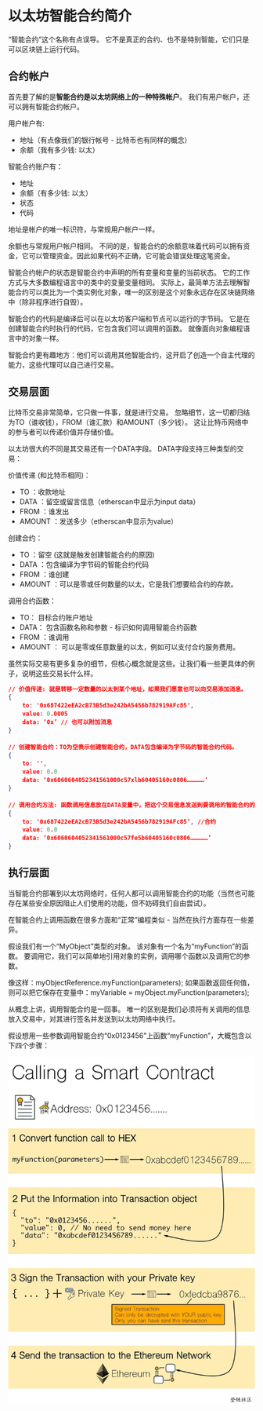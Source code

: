 # 以太坊智能合约简介

“智能合约”这个名称有点误导。 它不是真正的合约、也不是特别智能，它们只是可以区块链上运行代码。

## 合约帐户

首先要了解的是**智能合约是以太坊网络上的一种特殊帐户**。 我们有用户帐户，还可以拥有智能合约帐户。

用户帐户有:

- 地址（有点像我们的银行帐号 - 比特币也有同样的概念）
- 余额（我有多少钱: 以太）

智能合约账户有：

- 地址
- 余额（有多少钱: 以太）
- 状态
- 代码

地址是帐户的唯一标识符，与常规用户帐户一样。

余额也与常规用户帐户相同。 不同的是，智能合约的余额意味着代码可以拥有资金，它可以管理资金。因此如果代码不正确，它可能会错误处理这笔资金。

智能合约帐户的状态是智能合约中声明的所有变量和变量的当前状态。 它的工作方式与大多数编程语言中的类中的变量变量相同。 实际上，最简单方法去理解智能合约可以类比为一个类实例化对象，唯一的区别是这个对象永远存在区块链网络中（除非程序进行自毁）。

智能合约的代码是编译后可以在以太坊客户端和节点可以运行的字节码。 它是在创建智能合约时执行的代码，它包含我们可以调用的函数。 就像面向对象编程语言中的对象一样。

智能合约更有趣地方：他们可以调用其他智能合约，这开启了创造一个自主代理的能力，这些代理可以自己进行交易。

## 交易层面

比特币交易非常简单，它只做一件事，就是进行交易。 忽略细节，这一切都归结为TO（谁收钱），FROM（谁汇款）和AMOUNT（多少钱）。 这让比特币网络中的参与者可以传递价值并存储价值。

以太坊很大的不同是其交易还有一个DATA字段。 DATA字段支持三种类型的交易：

价值传递 (和比特币相同)：

- TO ：收款地址
- DATA ：留空或留言信息（etherscan中显示为input data）
- FROM ：谁发出
- AMOUNT ：发送多少（etherscan中显示为value）

创建合约：

- TO ：留空 (这就是触发创建智能合约的原因)
- DATA ：包含编译为字节码的智能合约代码
- FROM ：谁创建
- AMOUNT ：可以是零或任何数量的以太，它是我们想要给合约的存款。

调用合约函数：

- TO： 目标合约账户地址
- DATA： 包含函数名称和参数 - 标识如何调用智能合约函数
- FROM ：谁调用
- AMOUNT ： 可以是零或任意数量的以太，例如可以支付合约服务费用。

虽然实际交易有更多复杂的细节，但核心概念就是这些。让我们看一些更具体的例子，说明这些交易长什么样。

```json
// 价值传递: 就是转移一定数量的以太到某个地址，如果我们愿意也可以向交易添加消息。
{
    to: '0x687422eEA2cB73B5d3e242bA5456b782919AFc85',
    value: 0.0005
    data: ‘0x’ // 也可以附加消息
}

// 创建智能合约：TO为空表示创建智能合约，DATA包含编译为字节码的智能合约代码。
{
    to: '',
    value: 0.0
    data: ‘0x6060604052341561000c57xlb60405160c0806……………’
}

// 调用合约方法: 函数调用信息放在DATA变量中，把这个交易信息发送到要调用的智能合约的地址
{
    to: '0x687422eEA2cB73B5d3e242bA5456b782919AFc85’, //合约
    value: 0.0
    data: ‘0x6060604052341561000c57fe5b60405160c0806……………’
}
```

## 执行层面

当智能合约部署到以太坊网络时，任何人都可以调用智能合约的功能（当然也可能存在某些安全原因阻止人们使用的功能，但不妨碍我们自由尝试）。

在智能合约上调用函数在很多方面和“正常”编程类似 - 当然在执行方面存在一些差异。

假设我们有一个“MyObject”类型的对象。 该对象有一个名为“myFunction”的函数。 要调用它，我们可以简单地引用对象的实例，调用哪个函数以及调用它的参数。 

像这样：myObjectReference.myFunction(parameters);
如果函数返回任何值，则可以把它保存在变量中：myVariable = myObject.myFunction(parameters);

从概念上讲，调用智能合约是一回事。 唯一的区别是我们必须将有关调用的信息放入交易中，对其进行签名并发送到以太坊网络中执行。

假设想用一些参数调用智能合约“0x0123456”上函数“myFunction”，大概包含以下四个步骤：

![call-contract](../img/call-contract.jpg)
